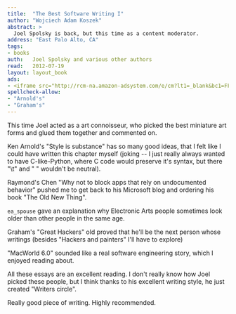 ```yaml
---
title:	"The Best Software Writing I"
author: "Wojciech Adam Koszek"
abstract: >
  Joel Spolsky is back, but this time as a content moderator.
address: "East Palo Alto, CA"
tags:
- books
auth:	Joel Spolsky and various other authors
read:	2012-07-19
layout: layout_book
ads:
- <iframe src="http://rcm-na.amazon-adsystem.com/e/cm?lt1=_blank&bc1=FFFFFF&IS2=1&npa=1&bg1=FFFFFF&fc1=000000&lc1=FF0000&t=wkoszek-20&o=1&p=8&l=as4&m=amazon&f=ifr&ref=ss_til&asins=1590595009" style="width:120px;height:240px;" scrolling="no" marginwidth="0" marginheight="0" frameborder="0"></iframe>
spellcheck-allow:
- "Arnold's"
- "Graham's"
---
```

This time Joel acted as a art connoisseur, who picked the best miniature art
forms and glued them together and commented on.

Ken Arnold's "Style is substance" has so many good ideas, that I felt like I
could have written this chapter myself (joking -- I just really always
wanted to have C-like-Python, where C code would preserve it's syntax, but
there "\t" and " " wouldn't be neutral).

Raymond's Chen "Why not to block apps that rely on undocumented behavior"
pushed me to get back to his Microsoft blog and ordering his book "The Old
New Thing".

``ea_spouse`` gave an explanation why Electronic Arts people sometimes look
older than other people in the same age.

Graham's "Great Hackers" old proved that he'll be the next person whose
writings (besides "Hackers and painters" I'll have to explore)

"MacWorld 6.0" sounded like a real software engineering story, which I
enjoyed reading about.

All these essays are an excellent reading. I don't really know how Joel
picked these people, but I think thanks to his excellent writing style, he
just created "Writers circle".

Really good piece of writing. Highly recommended.
